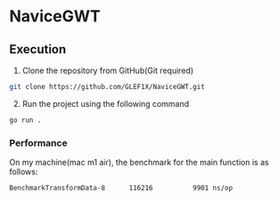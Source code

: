 # NaviceGWT

## Execution

1. Clone the repository from GitHub(Git required)

```bash
git clone https://github.com/GLEF1X/NaviceGWT.git
```

2. Run the project using the following command

```bash
go run .
```

### Performance

On my machine(mac m1 air), the benchmark for the main function is as follows:
```
BenchmarkTransformData-8   	  116216	      9901 ns/op
```
